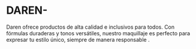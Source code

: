 # DAREN-
Daren ofrece productos de alta calidad e inclusivos para todos. Con fórmulas duraderas y tonos versátiles, nuestro maquillaje es perfecto para expresar tu estilo único, siempre de manera responsable .
